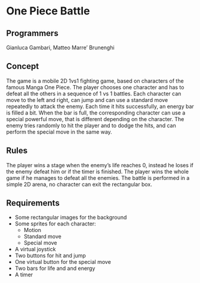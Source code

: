 # One Piece Battle

## Programmers
Gianluca Gambari, Matteo Marre’ Brunenghi

## Concept
The game is a mobile 2D 1vs1 fighting game, based on characters of the famous Manga One Piece.
The player chooses one character and has to defeat all the others in a sequence of 1 vs 1 battles. Each character can move to the left and right, can jump and can use a standard move repeatedly to attack the enemy. Each time it hits successfully, an energy bar is filled a bit. When the bar is full, the corresponding character can use a special powerful move, that is different depending on the character.
The enemy tries randomly to hit the player and to dodge the hits, and can perform the special move in the same way.

## Rules
The player wins a stage when the enemy’s life reaches 0, instead he loses if the enemy defeat him or if the timer is finished.
The player wins the whole game if he manages to defeat all the enemies.
The battle is performed in a simple 2D arena, no character can exit the rectangular box.

## Requirements
* Some rectangular images for the background
* Some sprites for each character:
  * Motion
  * Standard move
  * Special move
* A virtual joystick
* Two buttons for hit and jump
* One virtual button for the special move
* Two bars for life and and energy
* A timer
